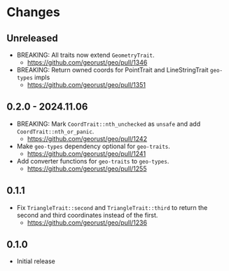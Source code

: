 # Changes

## Unreleased

- BREAKING: All traits now extend `GeometryTrait`.
  - <https://github.com/georust/geo/pull/1346>
- BREAKING: Return owned coords for PointTrait and LineStringTrait `geo-types` impls
  - <https://github.com/georust/geo/pull/1351>

## 0.2.0 - 2024.11.06

- BREAKING: Mark `CoordTrait::nth_unchecked` as `unsafe` and add `CoordTrait::nth_or_panic`.
  - <https://github.com/georust/geo/pull/1242>
- Make `geo-types` dependency optional for `geo-traits`.
  - <https://github.com/georust/geo/pull/1241>
- Add converter functions for `geo-traits` to `geo-types`.
  - <https://github.com/georust/geo/pull/1255>

## 0.1.1

- Fix `TriangleTrait::second` and `TriangleTrait::third` to return the second and third coordinates instead of the first.
  - <https://github.com/georust/geo/pull/1236>

## 0.1.0

- Initial release
